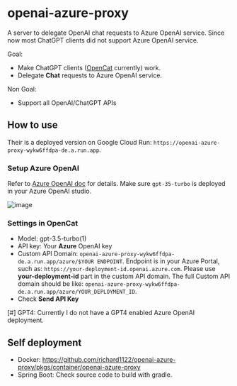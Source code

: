 # openai-azure-proxy
A server to delegate OpenAI chat requests to Azure OpenAI service. Since now most ChatGPT clients did not support Azure OpenAI service.

Goal:
- Make ChatGPT clients ([OpenCat](https://opencat.app) currently) work.
- Delegate **Chat** requests to Azure OpenAI service.

Non Goal:
- Support all OpenAI/ChatGPT APIs

## How to use

Their is a deployed version on Google Cloud Run: `https://openai-azure-proxy-wykw6ffdpa-de.a.run.app`.

### Setup Azure OpenAI

Refer to [Azure OpenAI doc](https://azure.microsoft.com/en-us/products/cognitive-services/openai-service) for details.
Make sure `gpt-35-turbo` is deployed in your Azure OpenAI studio.

![image](https://user-images.githubusercontent.com/2534277/228407155-1abc7f6d-6def-48f1-9f87-71b692f5cb8a.png)

### Settings in OpenCat

- Model: gpt-3.5-turbo(1)
- API key: Your **Azure** OpenAI key
- Custom API Domain: `openai-azure-proxy-wykw6ffdpa-de.a.run.app/azure/$YOUR ENDPOINT`.
Endpoint is in your Azure Portal, such as: `https://your-deployment-id.openai.azure.com`.
Please use **your-deployment-id** part in the custom API domain. The full Custom API domain should be like:
`openai-azure-proxy-wykw6ffdpa-de.a.run.app/azure/YOUR_DEPLOYMENT_ID`.
- Check **Send API Key**

[#] GPT4: Currently I do not have a GPT4 enabled Azure OpenAI deployment.

## Self deployment

- Docker: https://github.com/richard1122/openai-azure-proxy/pkgs/container/openai-azure-proxy
- Spring Boot: Check source code to build with gradle.
